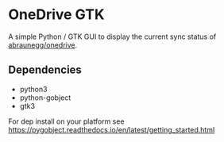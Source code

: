 # OneDrive GTK

A simple Python / GTK GUI to display the current sync status of  [abraunegg/onedrive](https://github.com/abraunegg/onedrive).

## Dependencies

- python3
- python-gobject
- gtk3

For dep install on your platform see https://pygobject.readthedocs.io/en/latest/getting_started.html